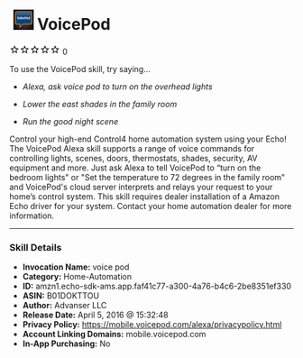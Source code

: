 # &nbsp;<img src="skill_icon" alt="VoicePod icon" width="36"> VoicePod
![0 stars](../../images/ic_star_border_black_18dp_1x.png)![0 stars](../../images/ic_star_border_black_18dp_1x.png)![0 stars](../../images/ic_star_border_black_18dp_1x.png)![0 stars](../../images/ic_star_border_black_18dp_1x.png)![0 stars](../../images/ic_star_border_black_18dp_1x.png) 0

To use the VoicePod skill, try saying...

* *Alexa, ask voice pod to turn on the overhead lights*

* *Lower the east shades in the family room*

* *Run the good night scene*

Control your high-end Control4 home automation system using your Echo!  The VoicePod Alexa skill supports a range of voice commands for controlling lights, scenes, doors, thermostats, shades, security, AV equipment and more.   Just ask Alexa to tell VoicePod to “turn on the bedroom lights" or "Set the temperature to 72 degrees in the family room" and VoicePod's cloud server interprets and relays your request to your home’s control system.   This skill requires dealer installation of a Amazon Echo driver for your system.   Contact your home automation dealer for more information.

***

### Skill Details

* **Invocation Name:** voice pod
* **Category:** Home-Automation
* **ID:** amzn1.echo-sdk-ams.app.faf41c77-a300-4a76-b4c6-2be8351ef330
* **ASIN:** B01DOKTTOU
* **Author:** Advanser LLC
* **Release Date:** April 5, 2016 @ 15:32:48
* **Privacy Policy:** https://mobile.voicepod.com/alexa/privacypolicy.html
* **Account Linking Domains:** mobile.voicepod.com
* **In-App Purchasing:** No
